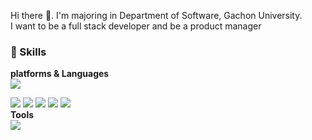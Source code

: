 
Hi there 👋. I'm majoring in Department of Software, Gachon University.<br/>
I want to be a full stack developer and be a product manager<br/>


### 💪 Skills
<b>platforms & Languages</b><br/>
<img src="https://img.shields.io/badge/Android-3DDC84?style=flat-square&logo=Android&logoColor=white"/>

<span>
<img src="https://img.shields.io/badge/Python-blue?style=flat-square&logo=Python&logoColor=white"/>
<img src="https://img.shields.io/badge/Java-orange?style=flat-square&logo=Java&logoColor=white"/>
<img src="https://img.shields.io/badge/C-blue?style=flat-square&logo=C&logoColor=white"/>
<img src="https://img.shields.io/badge/JavaScript-yellow?style=flat-square&logo=JavaScript&logoColor=black"/>
<img src="https://img.shields.io/badge/css3-red?style=flat-square&logo=css3a&logoColor=white"/>
</span>

<br/>
<b>Tools</b><br/>
<span>
<img src="https://img.shields.io/badge/Firebase-blue?style=flat-square&logo=Firebase&logoColor=yellow"/>
</span>
<!--
**dajeongPark-dev/dajeongPark-dev** is a ✨ _special_ ✨ repository because its `README.md` (this file) appears on your GitHub profile.

Here are some ideas to get you started:

- 🔭 I’m currently working on ...
- 🌱 I’m currently learning ...
- 👯 I’m looking to collaborate on ...
- 🤔 I’m looking for help with ...
- 💬 Ask me about ...
- 📫 How to reach me: ...
- 😄 Pronouns: ...
- ⚡ Fun fact: ...
-->
